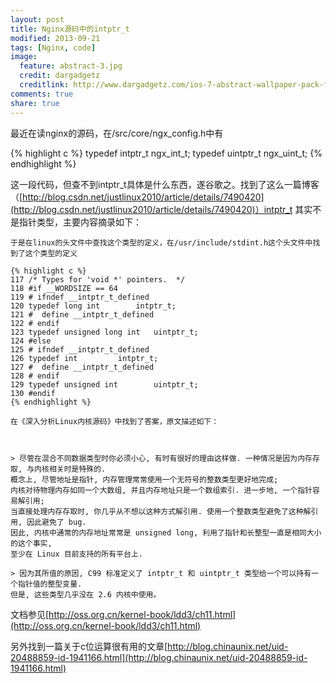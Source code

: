 ```yaml
---
layout: post
title: Nginx源码中的intptr_t
modified: 2013-09-21
tags: [Nginx, code]
image:
  feature: abstract-3.jpg
  credit: dargadgetz
  creditlink: http://www.dargadgetz.com/ios-7-abstract-wallpaper-pack-for-iphone-5-and-ipod-touch-retina/
comments: true
share: true
---
```


最近在读nginx的源码，在/src/core/ngx_config.h中有

{% highlight c %}
typedef intptr_t ngx_int_t;
typedef uintptr_t ngx_uint_t;
{% endhighlight %}

这一段代码，但查不到intptr_t具体是什么东西，遂谷歌之。找到了这么一篇博客（[http://blog.csdn.net/justlinux2010/article/details/7490420](http://blog.csdn.net/justlinux2010/article/details/7490420)）intptr_t 其实不是指针类型，主要内容摘录如下：

    于是在linux的头文件中查找这个类型的定义，在/usr/include/stdint.h这个头文件中找到了这个类型的定义

    {% highlight c %}
    117 /* Types for 'void *' pointers.  */  
    118 #if __WORDSIZE == 64  
    119 # ifndef __intptr_t_defined  
    120 typedef long int        intptr_t;  
    121 #  define __intptr_t_defined  
    122 # endif  
    123 typedef unsigned long int   uintptr_t;  
    124 #else  
    125 # ifndef __intptr_t_defined  
    126 typedef int         intptr_t;  
    127 #  define __intptr_t_defined  
    128 # endif  
    129 typedef unsigned int        uintptr_t;  
    130 #endif
    {% endhighlight %}

    在《深入分析Linux内核源码》中找到了答案，原文描述如下：



    > 尽管在混合不同数据类型时你必须小心, 有时有很好的理由这样做. 一种情况是因为内存存取, 与内核相关时是特殊的. 
    概念上, 尽管地址是指针, 内存管理常常使用一个无符号的整数类型更好地完成; 
    内核对待物理内存如同一个大数组, 并且内存地址只是一个数组索引. 进一步地, 一个指针容易解引用; 
    当直接处理内存存取时, 你几乎从不想以这种方式解引用. 使用一个整数类型避免了这种解引用, 因此避免了 bug. 
    因此, 内核中通常的内存地址常常是 unsigned long, 利用了指针和长整型一直是相同大小的这个事实, 
    至少在 Linux 目前支持的所有平台上.

    > 因为其所值的原因, C99 标准定义了 intptr_t 和 uintptr_t 类型给一个可以持有一个指针值的整型变量. 
    但是, 这些类型几乎没在 2.6 内核中使用。

文档参见[http://oss.org.cn/kernel-book/ldd3/ch11.html](http://oss.org.cn/kernel-book/ldd3/ch11.html)

另外找到一篇关于c位运算很有用的文章[http://blog.chinaunix.net/uid-20488859-id-1941166.html](http://blog.chinaunix.net/uid-20488859-id-1941166.html)
